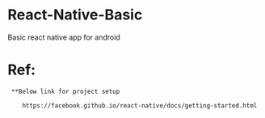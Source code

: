 # React-Native-Basic
Basic react native app for android 

   # Ref: 
     
     **Below link for project setup 
        
        https://facebook.github.io/react-native/docs/getting-started.html

